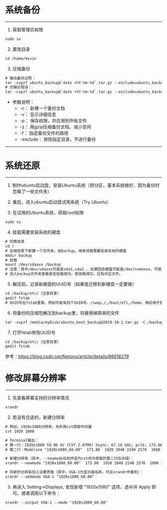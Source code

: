 # 系统备份
----------

1. 获取管理员权限
```html
sudo su
```

2. 更改目录
```html
cd /home/kevin
```

3. 压缩备份
```html
# 输出备份过程：
tar -cvpzf ubuntu_backup@`date +%Y-%m-%d`.tar.gz --exclude=ubuntu_backup@`date +%Y-%m-%d`.tar.gz --exclude=/proc --exclude=/tmp --exclude=/boot --exclude=/lost+found --exclude=/media --exclude=/mnt --exclude=/run /
# 仅输出错误：
tar -cvpzf ubuntu_backup@`date +%Y-%m-%d`.tar.gz --exclude=ubuntu_backup@`date +%Y-%m-%d`.tar.gz --exclude=/proc --exclude=/tmp --exclude=/boot --exclude=/lost+found --exclude=/media --exclude=/mnt --exclude=/run / >/dev/null
```
* 参数说明： 
  * -c： 新建一个备份文档 
  * -v： 显示详细信息 
  * -p： 保存权限，并应用到所有文件 
  * -z： 用gzip压缩备份文档，减小空间 
  * -f： 指定备份文件的路径 
  * -exclude： 排除指定目录，不进行备份



----------
# 系统还原
----------

1. 制作ubuntu启动盘，安装Ubuntu系统（把分区、基本系统做好，因为备份时忽略了一些文件夹）
2. 重启，进入ubuntu启动盘试用系统（Try Ubuntu）

3. 在试用的Ubuntu系统，获取root权限
```html
sudo su
```

4. 挂载需要安装系统的硬盘

```html
# 切换目录
cd /
# 在根目录下新建一个文件夹，如backup，用来挂载需要安装系统的硬盘
mkdir backup
# 挂载
mount /dev/sdaxxx /backup
# 注意：其中/dev/sdaxxx可能是sda1,sda2...如果固态硬盘可能是/dev/nvmexxx，可使用fdisk -l查看硬盘号
# 进入backup文件夹查看是否挂载成功，若挂载成功，应有对应文件。
``` 

5. 解压前，记录新硬盘的UUID号（如果是迁移到新硬盘一定要做）
```html
cd /backup/etc/（注意目录）
gedit fstab
# UUID号在fstab里面，例如可能有四个UUID号，/swap,/,/boot/efi,/home，稍后用于替换解压文件中的UUID
```

6. 将备份的压缩包解压到backup里，将替换掉原来的文件
```html
tar -xvpzf /media/myDisk/ubuntu_boot_backup@2019-10-1.tar.gz -C /backup
```

7. 打开fstab修改UUID号
```html
cd /backup/etc/（注意目录）
gedit fstab
```

参考：https://blog.csdn.net/Netooo/article/details/86618279


# 修改屏幕分辨率
----------

1. 先查看屏幕支持的分辨率情况
```html
xrandr
```

2. 若没有合适的，新建分辨率
```html
# 例如，1920x1080分辨率，先利用cvt获取中间量
cvt 1920 1080

# Terminal输出：
# 第一行：1920x1080 59.96 Hz (CVT 2.07M9) hsync: 67.16 kHz; pclk: 173.00 MHz
# 第二行：Modeline "1920x1080_60.00"  173.00  1920 2048 2248 2576  1080 1083 1088 1120 -hsync +vsync

# 新建分辨率（其中，--newmode后的内容为cvt命令获取的第二行后半段）：
xrandr --newmode "1920x1080_60.00"  173.00  1920 2048 2248 2576  1080 1083 1088 1120 -hsync +vsync

# 将新的分辨率加入设置界面（其中，VGA-1为显示器名称，可在xrandr中看到）：
xrandr --addmode VGA-1 "1920x1080_60.00"
```

3. 再进入 Setting->Displays, 发现新增 "1920x1080" 选项，选中并 Apply 即可。或者调用以下命令：
```html
xrandr --output VGA-1 --mode "1920x1080_60.00"
```


